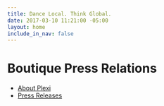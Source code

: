 ```yaml
---
title: Dance Local. Think Global.
date: 2017-03-10 11:21:00 -05:00
layout: home
include_in_nav: false
---
```


<div class="masthead">
	<h1>Boutique Press Relations</h1>
</div>

<ul class="home-nav">
	<li><a href="/about/">About Plexi</a></li>
	<li><a href="/press/">Press Releases</a></li>
</ul>
